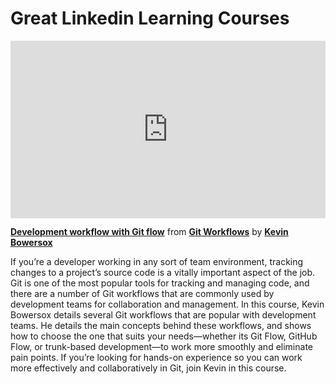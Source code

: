 <h1> Great Linkedin Learning Courses </h1>


<div style="position:relative;height:0;padding-bottom:56.25%"><iframe width="640" height="360" src="https://www.linkedin.com/learning/embed/git-workflows/development-workflow-with-git-flow?autoplay=false&claim=AQFrGPXzn-KOgwAAAYUNO9bFhmp5Ash_TwpVZI2UXrQpGVjawnos3HZL5T342T2Phc0hUYFb9dxo_WFlxZvkIL36drpSChs1sjiZ-nMG4IxptREGnWSsCsrosKfISV5j4Cmk8jq1WjvclwkA5sMJb8TfCltu0Zh0IwSh6_7ZV3DKYRPg4T1vFWjns-o0cRKipy6ch-uHKeeE3H87zXPWDncYrDaF9-ch2TtigeALYNSUNowjbn0ywSgg2t9NIhObBZOM6chUt_xhyTdfmjDdRcWgFPi7PBz14tkLrxYT1eILFdC6vOLl5Th5x54PngDcExI8e6WmqM4J0qcOMcZ2cfp_hMy8sRztDSORDhELo8dMI78RvUNFP6Fn4xfLc8jVbOpRAfWVyvJ0LIffHYrAzmDKYdZJLlPwpq34J7m-y6iF2gvVQY2LMtqHjOAt1yK_HrrfZrjegHzssJ9LR-6tbrq_anbraFDE5pfOZpmJL3bLDkzp97eHNnxETUDic58PHSCXsdF0We2clhL3eeWR5c5hGMnWb_ZzGehvzB56Rwbw-EColP3e22Gx8ukxhXzryLBfLJKGpFjQkxA05qqh-09EaHqFySBVNqZc4y4VITY9pLcUhESFm5Xpn4yqbg7y66cwQnvSkbtGRaqOCs55rLE4Te_YpheKurDM2bNvsikX9RljWgSkXwIyO78Do9lw9TJy4rWaCxbtoG_RzS57-Ism_ZvjtEAATEwvZgnk27GnMrk3b5S3pdZpdmo1t0d_vC4cDQbNYvQmzTmdzVsUQZfjmWDPe73qnBvshTacRLXGSVYH_BlggA04vcWydH2pqVuv_2pfzSxUT1FL0dcXfB8gqUE3PYW6ALnFhPSQM629WD7ItdOK6l5oPM_8gzozW2QHd9rKViSxY8-6qQwVrnpW-araAfQ_Lva7v0_9EwOr4CTwbv5sQ05AhKS2TY_WoSRy01WUwIKBIM6ICOaYc8ZRfZF4KMJpS_ZgFdbT6rU3onVj5R9VSN57l9ywxy9IcPSwATygC2g-LF3QJ0rCtnUXZaO6WsBIb6jK0722l1Nr21S-3t90nbKwucJqGeEqCet4SgQ6u2oKKkE5rmu29VAM2KORoflM96jF75sII7ClDwP7H6riI3Y-gjACP4mFUbjUoU-NKZ_O31qJvAQCsW8VeubT9ZiPGOE&lipi=urn%3Ali%3Apage%3Ad_learning_content%3B%2FLdMejiKRhKFwE9PDUiwaQ%3D%3D&licu" mozallowfullscreen="true" webkitallowfullscreen="true" allowfullscreen="true" frameborder="0" style="position:absolute;width:100%;height:100%;left:0"></iframe></div><p><strong><a href="https://www.linkedin.com/learning/git-workflows/development-workflow-with-git-flow?trk=embed_lil">Development workflow with Git flow</a></strong> from <strong><a href="https://www.linkedin.com/learning/git-workflows?trk=embed_lil">Git Workflows</a></strong> by <strong><a href="https://www.linkedin.com/learning/instructors/kevin-bowersox?trk=embed_lil">Kevin Bowersox</a></strong></p>

If you’re a developer working in any sort of team environment, tracking changes to a project’s source code is a vitally important aspect of the job. Git is one of the most popular tools for tracking and managing code, and there are a number of Git workflows that are commonly used by development teams for collaboration and management. In this course, Kevin Bowersox details several Git workflows that are popular with development teams. He details the main concepts behind these workflows, and shows how to choose the one that suits your needs—whether its Git Flow, GitHub Flow, or trunk-based development—to work more smoothly and eliminate pain points. If you’re looking for hands-on experience so you can work more effectively and collaboratively in Git, join Kevin in this course.
